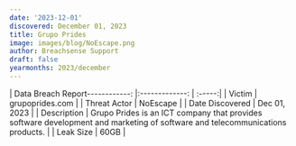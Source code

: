 ```yaml
---
date: '2023-12-01'
discovered: December 01, 2023
title: Grupo Prides
image: images/blog/NoEscape.png
author: Breachsense Support
draft: false
yearmonths: 2023/december
---
```


| Data Breach Report------------:     |:-------------:    | :-----:|
| Victim      | grupoprides.com      | 
| Threat Actor      | NoEscape      | 
| Date Discovered      | Dec 01, 2023      | 
| Description      | Grupo Prides is an ICT company that provides software development and marketing of software and telecommunications products.      | 
| Leak Size      | 60GB      | 

